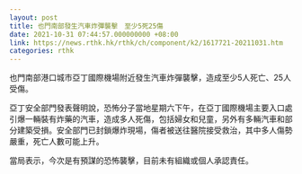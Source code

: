 ```yaml
---
layout: post
title: 也門南部發生汽車炸彈襲擊　至少5死25傷
date: 2021-10-31 07:44:57.000000000 +08:00
link: https://news.rthk.hk/rthk/ch/component/k2/1617721-20211031.htm
categories: rthk
---
```


也門南部港口城市亞丁國際機場附近發生汽車炸彈襲擊，造成至少5人死亡、25人受傷。

亞丁安全部門發表聲明說，恐怖分子當地星期六下午，在亞丁國際機場主要入口處引爆一輛裝有炸藥的汽車，造成多人死傷，包括婦女和兒童，另外有多輛汽車和部分建築受損。安全部門已封鎖爆炸現場，傷者被送往醫院接受救治，其中多人傷勢嚴重，死亡人數可能上升。

當局表示，今次是有預謀的恐怖襲擊，目前未有組織或個人承認責任。
